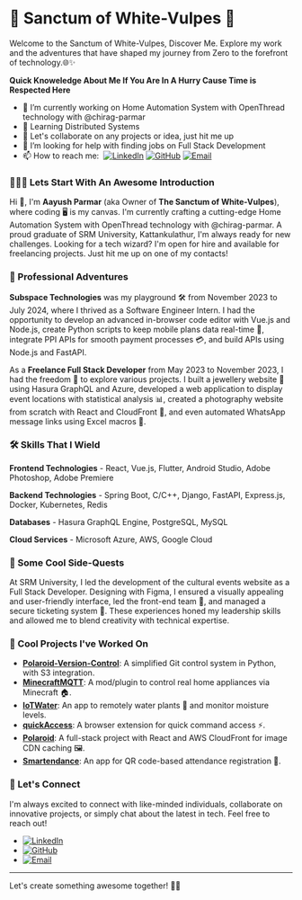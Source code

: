 # 🔮 Sanctum of White-Vulpes 🔮

Welcome to the Sanctum of White-Vulpes, Discover Me. Explore my work and the adventures that have shaped my journey from Zero to the forefront of technology.🌐✨

**Quick Knoweledge About Me If You Are In A Hurry Cause Time is Respected Here**
- 🔭 I’m currently working on Home Automation System with OpenThread technology with @chirag-parmar
- 🌱 Learning Distributed Systems
- 👯 Let's collaborate on any projects or idea, just hit me up
- 🤔 I’m looking for help with finding jobs on Full Stack Development
- 📫 How to reach me: &nbsp;[![LinkedIn](https://img.shields.io/badge/LinkedIn-blue?logo=linkedin&logoColor=white)](https://linkedin.com/in/whitevulpes/) [![GitHub](https://img.shields.io/badge/GitHub-black?logo=github&logoColor=white)](https://github.com/White-Vulpes) [![Email](https://img.shields.io/badge/Email-red?logo=gmail&logoColor=white)](mailto:aayush.02.parmar@gmail.com)

### 👨🏽‍🦱 Lets Start With An Awesome Introduction

Hi 👋, I'm **Aayush Parmar** (aka Owner of **The Sanctum of White-Vulpes**), where coding 🖥️ is my canvas. I'm currently crafting a cutting-edge Home Automation System with OpenThread technology with @chirag-parmar. A proud graduate of SRM University, Kattankulathur, I'm always ready for new challenges. Looking for a tech wizard? I'm open for hire and available for freelancing projects. Just hit me up on one of my contacts!

### 💼 Professional Adventures

**Subspace Technologies** was my playground 🛠️ from November 2023 to July 2024, where I thrived as a Software Engineer Intern. I had the opportunity to develop an advanced in-browser code editor with Vue.js and Node.js, create Python scripts to keep mobile plans data real-time 📱, integrate PPI APIs for smooth payment processes 💳, and build APIs using Node.js and FastAPI.

As a **Freelance Full Stack Developer** from May 2023 to November 2023, I had the freedom 🦅 to explore various projects. I built a jewellery website 💍 using Hasura GraphQL and Azure, developed a web application to display event locations with statistical analysis 📊, created a photography website from scratch with React and CloudFront 📸, and even automated WhatsApp message links using Excel macros 📲.

### 🛠️ Skills That I Wield

**Frontend Technologies** - React, Vue.js, Flutter, Android Studio, Adobe Photoshop, Adobe Premiere

**Backend Technologies** - Spring Boot, C/C++, Django, FastAPI, Express.js, Docker, Kubernetes, Redis

**Databases** - Hasura GraphQL Engine, PostgreSQL, MySQL

**Cloud Services** - Microsoft Azure, AWS, Google Cloud

### 🌟 Some Cool Side-Quests

At SRM University, I led the development of the cultural events website as a Full Stack Developer. Designing with Figma, I ensured a visually appealing and user-friendly interface, led the front-end team 🏅, and managed a secure ticketing system 🎫. These experiences honed my leadership skills and allowed me to blend creativity with technical expertise.

### 🚀 Cool Projects I've Worked On

- **[Polaroid-Version-Control](https://github.com/White-Vulpes/Polaroid-Version-Control)**: A simplified Git control system in Python, with S3 integration.
- **[MinecraftMQTT](https://github.com/White-Vulpes/MinecraftMQTT)**: A mod/plugin to control real home appliances via Minecraft 🏠.
- **[IoTWater](https://github.com/White-Vulpes/IoTWater)**: An app to remotely water plants 🌱 and monitor moisture levels.
- **[quickAccess](https://github.com/White-Vulpes/quickAccess)**: A browser extension for quick command access ⚡.
- **[Polaroid](https://github.com/White-Vulpes/Polaroid)**: A full-stack project with React and AWS CloudFront for image CDN caching 🖼️.
- **[Smartendance](https://github.com/White-Vulpes/Smartendance)**: An app for QR code-based attendance registration 📅.

### 🔗 Let's Connect

I'm always excited to connect with like-minded individuals, collaborate on innovative projects, or simply chat about the latest in tech. Feel free to reach out!

- [![LinkedIn](https://img.shields.io/badge/LinkedIn-blue?logo=linkedin&logoColor=white)](https://linkedin.com/in/whitevulpes/)
- [![GitHub](https://img.shields.io/badge/GitHub-black?logo=github&logoColor=white)](https://github.com/White-Vulpes)
- [![Email](https://img.shields.io/badge/Email-red?logo=gmail&logoColor=white)](mailto:aayush.02.parmar@gmail.com)
---

Let's create something awesome together! 🚀✨

